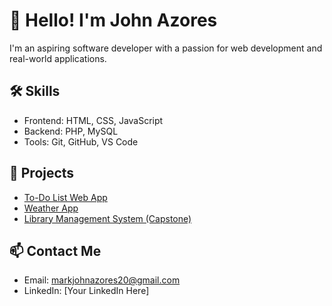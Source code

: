 # 👋 Hello! I'm John Azores

I'm an aspiring software developer with a passion for web development and real-world applications.

## 🛠️ Skills
- Frontend: HTML, CSS, JavaScript
- Backend: PHP, MySQL
- Tools: Git, GitHub, VS Code

## 📂 Projects
- [To-Do List Web App](https://github.com/moxjohn2099/todo-app)
- [Weather App](https://github.com/moxjohn2099/weather-app)
- [Library Management System (Capstone)](https://github.com/moxjohn2099/library-system)

## 📫 Contact Me
- Email: markjohnazores20@gmail.com
- LinkedIn: [Your LinkedIn Here]
